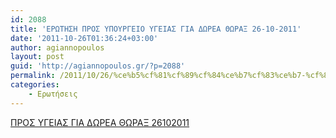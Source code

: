 ```yaml
---
id: 2088
title: 'ΕΡΩΤΗΣΗ ΠΡΟΣ ΥΠΟΥΡΓΕΙΟ ΥΓΕΙΑΣ ΓΙΑ ΔΩΡΕΑ ΘΩΡΑΞ 26-10-2011'
date: '2011-10-26T01:36:24+03:00'
author: agiannopoulos
layout: post
guid: 'http://agiannopoulos.gr/?p=2088'
permalink: /2011/10/26/%ce%b5%cf%81%cf%89%cf%84%ce%b7%cf%83%ce%b7-%cf%80%cf%81%ce%bf%cf%83-%cf%85%cf%80%ce%bf%cf%85%cf%81%ce%b3%ce%b5%ce%b9%ce%bf-%cf%85%ce%b3%ce%b5%ce%b9%ce%b1%cf%83-%ce%b3%ce%b9%ce%b1-%ce%b4%cf%89%cf%81/
categories:
    - Ερωτήσεις
---
```


[ΠΡΟΣ ΥΓΕΙΑΣ ΓΙΑ ΔΩΡΕΑ ΘΩΡΑΞ 26102011](http://agiannopoulos.gr/2011/10/26/%ce%b5%cf%81%cf%89%cf%84%ce%b7%cf%83%ce%b7-%cf%80%cf%81%ce%bf%cf%83-%cf%85%cf%80%ce%bf%cf%85%cf%81%ce%b3%ce%b5%ce%b9%ce%bf-%cf%85%ce%b3%ce%b5%ce%b9%ce%b1%cf%83-%ce%b3%ce%b9%ce%b1-%ce%b4%cf%89%cf%81/%cf%80%cf%81%ce%bf%cf%83-%cf%85%ce%b3%ce%b5%ce%b9%ce%b1%cf%83-%ce%b3%ce%b9%ce%b1-%ce%b4%cf%89%cf%81%ce%b5%ce%b1-%ce%b8%cf%89%cf%81%ce%b1%ce%be-26102011/)